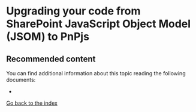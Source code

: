 # Upgrading your code from SharePoint JavaScript Object Model (JSOM) to PnPjs

## Recommended content 
You can find additional information about this topic reading the following documents:
* []()


[Go back to the index](./Readme.md)
